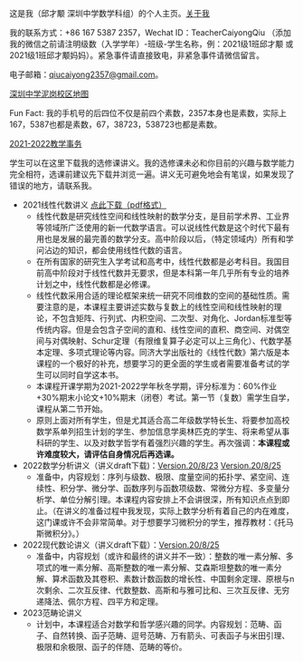这是我（邱才颙 深圳中学数学科组）的个人主页。[关于我](https://qiuszms.github.io/aboutme)

我的联系方式：+86 167 5387 2357，Wechat ID：TeacherCaiyongQiu （添加我的微信之前请注明级数（入学学年）-班级-学生名称，例：2021级1班邱才颙 或 2021级1班邱才颙妈妈）。紧急事件请直接致电，非紧急事件请微信留言。

电子邮箱：qiucaiyong2357@gmail.com。

[深圳中学泥岗校区地图](https://qiuszms.github.io/nigang_map.jpeg)

Fun Fact: 我的手机号的后四位不仅是前四个素数，2357本身也是素数，实际上167，5387也都是素数，67，38723，538723也都是素数。

[2021-2022教学事务](https://qiuszms.github.io/2021-2022)

学生可以在这里下载我的选修课讲义。我的选修课未必和你目前的兴趣与数学能力完全相符，选课前建议先下载并浏览一遍。讲义无可避免地会有笔误，如果发现了错误的地方，请联系我。

* 2021线性代数讲义 [点此下载（pdf格式）](https://qiuszms.github.io/2021%20Linear%20Algebra.pdf)
  * 线性代数是研究线性空间和线性映射的数学分支，是目前学术界、工业界等领域所广泛使用的新一代数学语言。可以说线性代数是这个时代下最有用也是发展的最完善的数学分支。高中阶段以后，（特定领域内）所有和学问沾边的知识，都会使用线性代数的语言。
  * 在所有国家的研究生入学考试和高考中，线性代数都是必考科目。我国目前高中阶段对于线性代数并无要求，但是本科第一年几乎所有专业的培养计划之中，线性代数都是必修课。
  * 线性代数采用合适的理论框架来统一研究不同维数的空间的基础性质。需要注意的是，本课程主要讲述实数与复数上的线性空间和线性映射的理论，不包含矩阵、行列式、内积空间、二次型、对角化、Jordan标准型等传统内容。但是会包含子空间的直和、线性空间的直积、商空间、对偶空间与对偶映射、Schur定理（有限维复算子必定可以上三角化）、代数学基本定理、多项式理论等内容。同济大学出版社的《线性代数》第六版是本课程的一个极好的补充，想要学习的更全面的学生或者需要准备考试的学生可以同时自学这本书。
  * 本课程开课学期为2021-2022学年秋冬学期，评分标准为：60%作业+30%期末小论文+10%期末（闭卷）考试。第一节（复数）需学生自学，课程从第二节开始。
  * 原则上面对所有学生，但是尤其适合高二年级数学特长生、将要参加高校数学系单列招生计划的学生、参加信息学奥林匹克的学生、将来希望从事科研的学生、以及对数学哲学有着强烈兴趣的学生。再次强调：**本课程或许难度较大，请评估自身情况后再选课。**
* 2022数学分析讲义（讲义draft下载)：[Version.20/8/23](https://qiuszms.github.io/2022%20Mathematical%20Analysis%20draft0823.pdf)  [Version.20/8/25](https://qiuszms.github.io/2022%20Mathematical%20Analysis%20draft0825.pdf)
  * 准备中，内容规划：序列与级数、极限、度量空间的拓扑学、紧空间、连续性、积分学、微分学、函数序列与函数项级数、常微分方程、多变量分析学、单位分解引理。本课程内容安排上不会讲很深，所有知识点点到即止。（在讲义的准备过程中我发现，实际上数学分析有着自己的内在难度，这门课或许不会非常简单。对于想要学习微积分的学生，推荐教材：《托马斯微积分》。）
* 2022现代数论讲义（讲义draft下载）：[Version.20/8/25](https://qiuszms.github.io/2022%20Modern%20Number%20Theory%20draft0825.pdf)
  * 准备中，内容规划（或许和最终的讲义并不一致）：整数的唯一素分解、多项式的唯一素分解、高斯整数的唯一素分解、艾森斯坦整数的唯一素分解、算术函数及其卷积、素数计数函数的增长性、中国剩余定理、原根与n次剩余、二次互反律、代数整数、高斯和与雅可比和、三次互反律、无穷递降法、佩尔方程、四平方和定理。
* 2023范畴论讲义
  * 计划中，本课程适合对数学和哲学感兴趣的同学。内容规划：范畴、函子、自然转换、函子范畴、逗号范畴、万有箭头、可表函子与米田引理、极限和余极限、函子的伴随、范畴的等价。
